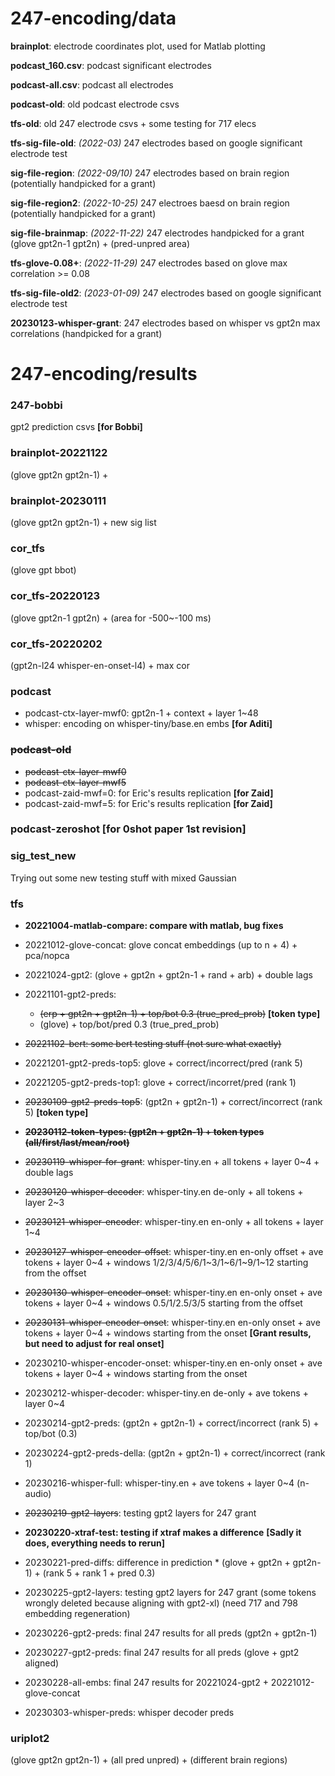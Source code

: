 # 247-encoding/data

__brainplot__: electrode coordinates plot, used for Matlab plotting

__podcast_160.csv__: podcast significant electrodes

__podcast-all.csv__: podcast all electrodes

__podcast-old__: old podcast electrode csvs

__tfs-old__: old 247 electrode csvs + some testing for 717 elecs

__tfs-sig-file-old__: *(2022-03)* 247 electrodes based on google significant electrode test

__sig-file-region__: *(2022-09/10)* 247 electrodes based on brain region (potentially handpicked for a grant)

__sig-file-region2__: *(2022-10-25)* 247 electroes baesd on brain region (potentially handpicked for a grant)

__sig-file-brainmap__: *(2022-11-22)* 247 electrodes handpicked for a grant (glove gpt2n-1 gpt2n) + (pred-unpred area)

__tfs-glove-0.08+__: *(2022-11-29)* 247 electrodes based on glove max correlation >= 0.08

__tfs-sig-file-old2__: *(2023-01-09)* 247 electrodes based on google significant electrode test

__20230123-whisper-grant__: 247 electrodes based on whisper vs gpt2n max correlations (handpicked for a grant)



# 247-encoding/results

### 247-bobbi
gpt2 prediction csvs __[for Bobbi]__

### brainplot-20221122
(glove gpt2n gpt2n-1) + 

### brainplot-20230111
(glove gpt2n gpt2n-1) + new sig list

### cor_tfs
(glove gpt bbot)

### cor_tfs-20220123
(glove gpt2n-1 gpt2n) + (area for -500~-100 ms)

### cor_tfs-20220202
(gpt2n-l24 whisper-en-onset-l4) + max cor

### podcast
- podcast-ctx-layer-mwf0: gpt2n-1 + context + layer 1~48
- whisper: encoding on whisper-tiny/base.en embs __[for Aditi]__

### ~~podcast-old~~
- ~~podcast-ctx-layer-mwf0~~
- ~~podcast-ctx-layer-mwf5~~
- podcast-zaid-mwf=0: for Eric's results replication __[for Zaid]__
- podcast-zaid-mwf=5: for Eric's results replication __[for Zaid]__

### podcast-zeroshot [for 0shot paper 1st revision]

### sig_test_new
Trying out some new testing stuff with mixed Gaussian

### tfs
- __20221004-matlab-compare: compare with matlab, bug fixes__

- 20221012-glove-concat: glove concat embeddings (up to n + 4) + pca/nopca

- 20221024-gpt2: (glove + gpt2n + gpt2n-1 + rand + arb) + double lags

- 20221101-gpt2-preds:
  - ~~(erp + gpt2n + gpt2n-1) + top/bot 0.3 (true_pred_prob)~~ __[token type]__
  - (glove) + top/bot/pred 0.3 (true_pred_prob)

- ~~20221102-bert: some bert testing stuff (not sure what exactly)~~

- 20221201-gpt2-preds-top5: glove + correct/incorrect/pred (rank 5)

- 20221205-gpt2-preds-top1: glove + correct/incorret/pred (rank 1)

- ~~20230109-gpt2-preds-top5~~: (gpt2n + gpt2n-1) + correct/incorrect (rank 5) __[token type]__

- __~~20230112-token-types: (gpt2n + gpt2n-1) + token types (all/first/last/mean/root)~~__

- ~~20230119-whisper-for-grant~~: whisper-tiny.en + all tokens + layer 0~4 + double lags

- ~~20230120-whisper-decoder~~: whisper-tiny.en de-only + all tokens + layer 2~3

- ~~20230121-whisper-encoder~~: whisper-tiny.en en-only + all tokens + layer 1~4

- ~~20230127-whisper-encoder-offset~~: whisper-tiny.en en-only offset + ave tokens + layer 0~4 + windows 1/2/3/4/5/6/1~3/1~6/1~9/1~12 starting from the offset

- ~~20230130-whisper-encoder-onset~~: whisper-tiny.en en-only onset + ave tokens + layer 0~4 + windows 0.5/1/2.5/3/5 starting from the offset

- ~~20230131-whisper-encoder-onset~~: whisper-tiny.en en-only onset + ave tokens + layer 0~4 + windows starting from the onset __[Grant results, but need to adjust for real onset]__

- 20230210-whisper-encoder-onset: whisper-tiny.en en-only onset + ave tokens + layer 0~4 + windows starting from the onset

- 20230212-whisper-decoder: whisper-tiny.en de-only + ave tokens + layer 0~4

- 20230214-gpt2-preds: (gpt2n + gpt2n-1) + correct/incorrect (rank 5) + top/bot (0.3)

- 20230224-gpt2-preds-della: (gpt2n + gpt2n-1) + correct/incorrect (rank 1)

- 20230216-whisper-full: whisper-tiny.en + ave tokens + layer 0~4 (n-audio)

- ~~20230219-gpt2-layers~~: testing gpt2 layers for 247 grant

- __20230220-xtraf-test: testing if xtraf makes a difference__ __[Sadly it does, everything needs to rerun]__

- 20230221-pred-diffs: difference in prediction * (glove + gpt2n + gpt2n-1) + (rank 5 + rank 1 + pred 0.3)

- 20230225-gpt2-layers: testing gpt2 layers for 247 grant (some tokens wrongly deleted because aligning with gpt2-xl) (need 717 and 798 embedding regeneration)

- 20230226-gpt2-preds: final 247 results for all preds (gpt2n + gpt2n-1)

- 20230227-gpt2-preds: final 247 results for all preds (glove + gpt2 aligned)

- 20230228-all-embs: final 247 results for 20221024-gpt2 + 20221012-glove-concat

- 20230303-whisper-preds: whisper decoder preds

### uriplot2
(glove gpt2n gpt2n-1) + (all pred unpred) + (different brain regions)